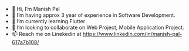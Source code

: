 - 👋 Hi, I’m Manish Pal
- 👀 I’m having approx 3 year of experience in Software Development.
- 🌱 I’m currently learning Flutter
- 💞️ I’m looking to collaborate on Web Project, Mobile Application Project.
- 📫 Reach me on Linekedin at https://www.linkedin.com/in/manish-pal-617a7b108/

<!---
Manish6858/Manish6858 is a ✨ special ✨ repository because its `README.md` (this file) appears on your GitHub profile.
You can click the Preview link to take a look at your changes.
--->
